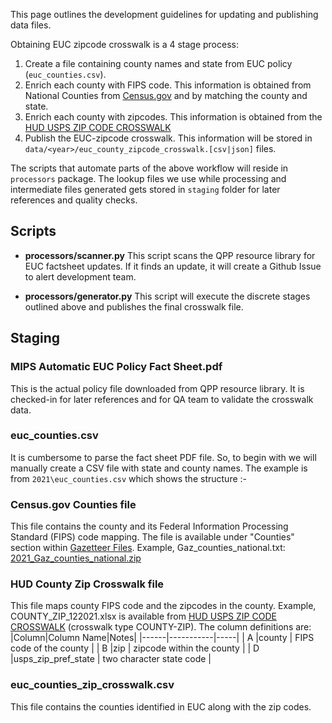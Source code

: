 This page outlines the development guidelines for updating and publishing data files.

Obtaining EUC zipcode crosswalk is a 4 stage process:
1. Create a file containing county names and state from EUC policy (`euc_counties.csv`). 
2. Enrich each county with FIPS code. This information is obtained from National Counties from [Census.gov](https://www.census.gov/geographies/reference-files/time-series/geo/gazetteer-files.html) and by matching the county and state. 
3. Enrich each county with zipcodes. This information is obtained from the [HUD USPS ZIP CODE CROSSWALK](https://www.huduser.gov/portal/datasets/usps_crosswalk.html#data) 
4. Publish the EUC-zipcode crosswalk. This information will be stored in `data/<year>/euc_county_zipcode_crosswalk.[csv|json]` files.  

The scripts that automate parts of the above workflow will reside in `processors` package. The lookup files we use while processing and intermediate files generated gets stored in `staging` folder for later references and quality checks. 

## Scripts
- **processors/scanner.py** 
 This script scans the QPP resource library for EUC factsheet updates. If it finds an update, it will create a Github Issue to alert development team.

- **processors/generator.py**
 This script will execute the discrete stages outlined above and publishes the final crosswalk file. 

## Staging 
### MIPS Automatic EUC Policy Fact Sheet.pdf
This is the actual policy file downloaded from QPP resource library. It is checked-in for later references and for QA team to validate the crosswalk data. 

### euc_counties.csv 
It is cumbersome to parse the fact sheet PDF file. So, to begin with we will manually create a CSV file with state and county names. 
The example is from `2021\euc_counties.csv` which shows the structure :-

### Census.gov Counties file
This file contains the county and its Federal Information Processing Standard (FIPS) code mapping. The file is available under "Counties" section within [Gazetteer Files](https://www.census.gov/geographies/reference-files/time-series/geo/gazetteer-files.html). Example, Gaz_counties_national.txt: [2021_Gaz_counties_national.zip](https://www2.census.gov/geo/docs/maps-data/data/gazetteer/2021_Gazetteer/2021_Gaz_counties_national.zip) 

### HUD County Zip Crosswalk file
This file maps county FIPS code and the zipcodes in the county. Example, COUNTY_ZIP_122021.xlsx is available from [HUD USPS ZIP CODE CROSSWALK](https://www.huduser.gov/portal/datasets/usps_crosswalk.html#data) (crosswalk type COUNTY-ZIP).
The column definitions are:
|Column|Column Name|Notes|
|------|-----------|-----|
| A    |county     |  FIPS code of the county |
| B    |zip     | zipcode within the county |
| D   |usps_zip_pref_state     | two character state code |


### euc_counties_zip_crosswalk.csv 
This file contains the counties identified in EUC along with the zip codes. 